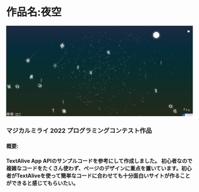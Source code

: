 # 作品名:夜空



<img src="README.assets/image-20220705005646016.png" alt="image-20220705005646016"  />

### マジカルミライ 2022 プログラミングコンテスト作品

#### 概要:

#### TextAlive App APIのサンプルコードを参考にして作成しました。 初心者なので複雑なコードをたくさん使わず、ページのデザインに重点を置いています。初心者がTextAliveを使って簡単なコードに合わせても十分面白いサイトが作ることができると感じてもらいたい。
